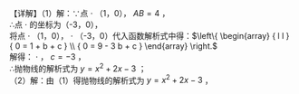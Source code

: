 【详解】（1）解：∵点 $\cdot$ （1，0）， $A B { = } 4$ ，  
∴点 $\cdot$ 的坐标为（-3，0），  
将点 $\cdot$ （1，0）， $\cdot$ （-3，0）代入函数解析式中得：$\left\{ \begin{array} { l l } { 0 = 1 + b + c } \\ { 0 = 9 - 3 b + c } \end{array} \right.$   
解得： $\cdot$ ， $c { = } { - } 3$ ，  
∴抛物线的解析式为 $y = x ^ { 2 } + 2 x - 3$ ；  
（2）解：由（1）得抛物线的解析式为 $y = x ^ { 2 } + 2 x - 3$ ，  
